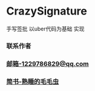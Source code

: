 # CrazySignature
手写签批 以uber代码为基础 实现
### 联系作者 
### 邮箱-1229786829@qq.com
### [简书-熟睡的毛毛虫](https://www.jianshu.com/u/9933d449c6cf)
